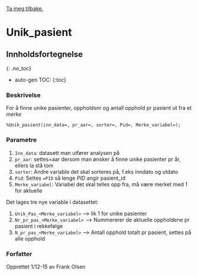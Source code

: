 [Ta meg tilbake.](./)

# Unik_pasient



## Innholdsfortegnelse
{: .no_toc}

* auto-gen TOC:
{:toc}

### Beskrivelse

For å finne unike pasienter, oppholdsnr og antall opphold pr pasient ut fra et *merke*
```
%Unik_pasient(inn_data=, pr_aar=, sorter=, Pid=, Merke_variabel=);
```

### Parametre

1. `Inn_data`: datasett man utfører analysen på
2. `pr_aar`: settes=aar dersom man ønsker å finne unike pasienter pr år, ellers la stå tom
3. `sorter`: Andre variable det skal sorteres på, f.eks inndato og utdato
4. `Pid`: Settes `=PID` så lenge *PID* angir pasient_id
5. `Merke_variabel`: Variabel det skal telles opp fra, må være merket med 1 for aktuelle

Det lages tre nye variable i datasettet:
1. `Unik_Pas_<Merke_variabel>` --> lik 1 for unike pasienter
2. `Nr_pr_pas_<Merke_variabel>` --> Nummererer de aktuelle oppholdene pr pasient i rekkefølge
3. `N_pr_pas_<Merke_variabel>` --> Antall opphold totalt pr pasient, settes på alle opphold

### Forfatter

Opprettet 1/12-15 av Frank Olsen
